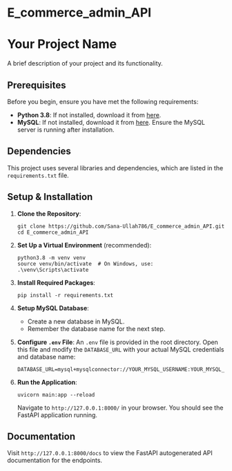 # E_commerce_admin_API

# Your Project Name

A brief description of your project and its functionality.

## Prerequisites

Before you begin, ensure you have met the following requirements:

- **Python 3.8**: If not installed, download it from [here](https://www.python.org/downloads/release/python-380/).
- **MySQL**: If not installed, download it from [here](https://dev.mysql.com/downloads/installer/). Ensure the MySQL server is running after installation.

## Dependencies

This project uses several libraries and dependencies, which are listed in the `requirements.txt` file.

## Setup & Installation

1. **Clone the Repository**:
    ```
    git clone https://github.com/Sana-Ullah786/E_commerce_admin_API.git
    cd E_commerce_admin_API
    ```

2. **Set Up a Virtual Environment** (recommended):
    ```
    python3.8 -m venv venv
    source venv/bin/activate  # On Windows, use: .\venv\Scripts\activate
    ```

3. **Install Required Packages**:
    ```
    pip install -r requirements.txt
    ```

4. **Setup MySQL Database**:
    - Create a new database in MySQL.
    - Remember the database name for the next step.

5. **Configure `.env` File**:
    An `.env` file is provided in the root directory. Open this file and modify the `DATABASE_URL` with your actual MySQL credentials and database name:
    ```
    DATABASE_URL=mysql+mysqlconnector://YOUR_MYSQL_USERNAME:YOUR_MYSQL_PASSWORD@localhost:3306/YOUR_DATABASE_NAME
    ```

6. **Run the Application**:
    ```
    uvicorn main:app --reload
    ```

    Navigate to `http://127.0.0.1:8000/` in your browser. You should see the FastAPI application running.

## Documentation

Visit `http://127.0.0.1:8000/docs` to view the FastAPI autogenerated API documentation for the endpoints.

